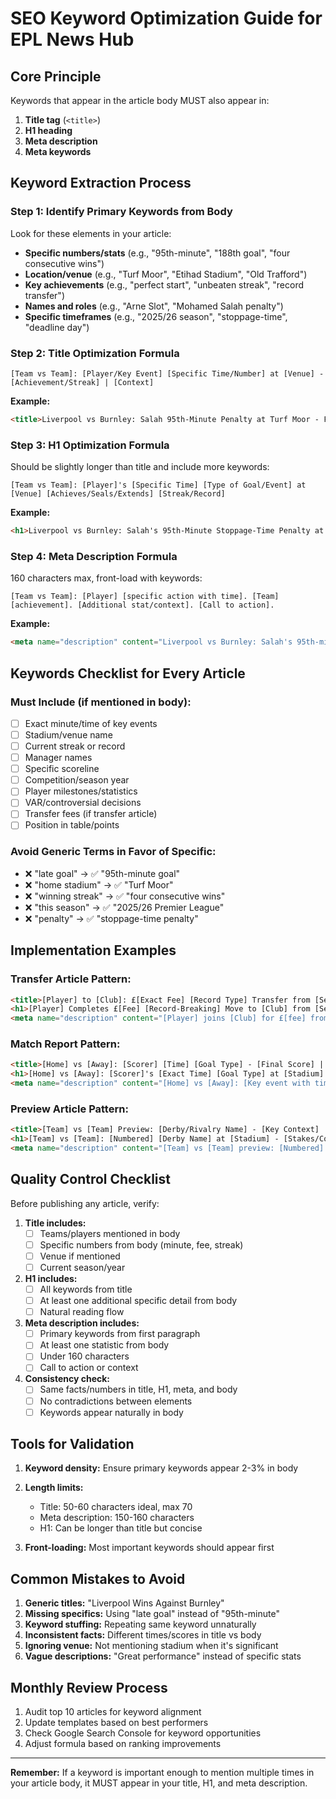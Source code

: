 # SEO Keyword Optimization Guide for EPL News Hub

## Core Principle
Keywords that appear in the article body MUST also appear in:
1. **Title tag** (`<title>`)
2. **H1 heading** 
3. **Meta description**
4. **Meta keywords**

## Keyword Extraction Process

### Step 1: Identify Primary Keywords from Body
Look for these elements in your article:
- **Specific numbers/stats** (e.g., "95th-minute", "188th goal", "four consecutive wins")
- **Location/venue** (e.g., "Turf Moor", "Etihad Stadium", "Old Trafford")
- **Key achievements** (e.g., "perfect start", "unbeaten streak", "record transfer")
- **Names and roles** (e.g., "Arne Slot", "Mohamed Salah penalty")
- **Specific timeframes** (e.g., "2025/26 season", "stoppage-time", "deadline day")

### Step 2: Title Optimization Formula
```
[Team vs Team]: [Player/Key Event] [Specific Time/Number] at [Venue] - [Achievement/Streak] | [Context]
```

**Example:**
```html
<title>Liverpool vs Burnley: Salah 95th-Minute Penalty at Turf Moor - Four Consecutive Wins | Match Report 2025/26</title>
```

### Step 3: H1 Optimization Formula
Should be slightly longer than title and include more keywords:
```
[Team vs Team]: [Player]'s [Specific Time] [Type of Goal/Event] at [Venue] [Achieves/Seals/Extends] [Streak/Record]
```

**Example:**
```html
<h1>Liverpool vs Burnley: Salah's 95th-Minute Stoppage-Time Penalty at Turf Moor Seals Four Consecutive Wins</h1>
```

### Step 4: Meta Description Formula
160 characters max, front-load with keywords:
```
[Team vs Team]: [Player] [specific action with time]. [Team] [achievement]. [Additional stat/context]. [Call to action].
```

**Example:**
```html
<meta name="description" content="Liverpool vs Burnley: Salah's 95th-minute stoppage-time penalty at Turf Moor seals 1-0 win. Reds maintain perfect start with four consecutive wins. Match report & analysis.">
```

## Keywords Checklist for Every Article

### Must Include (if mentioned in body):
- [ ] Exact minute/time of key events
- [ ] Stadium/venue name
- [ ] Current streak or record
- [ ] Manager names
- [ ] Specific scoreline
- [ ] Competition/season year
- [ ] Player milestones/statistics
- [ ] VAR/controversial decisions
- [ ] Transfer fees (if transfer article)
- [ ] Position in table/points

### Avoid Generic Terms in Favor of Specific:
- ❌ "late goal" → ✅ "95th-minute goal"
- ❌ "home stadium" → ✅ "Turf Moor"
- ❌ "winning streak" → ✅ "four consecutive wins"
- ❌ "this season" → ✅ "2025/26 Premier League"
- ❌ "penalty" → ✅ "stoppage-time penalty"

## Implementation Examples

### Transfer Article Pattern:
```html
<title>[Player] to [Club]: £[Exact Fee] [Record Type] Transfer from [Selling Club] - [Contract Details] | EPL Transfer News</title>
<h1>[Player] Completes £[Fee] [Record-Breaking] Move to [Club] from [Selling Club] on [Contract Length] Deal Worth £[Wages]/week</h1>
<meta name="description" content="[Player] joins [Club] for £[fee] from [Selling Club]. [Record context]. [Contract length] deal worth £[wages]/week. [Additional context].">
```

### Match Report Pattern:
```html
<title>[Home] vs [Away]: [Scorer] [Time] [Goal Type] - [Final Score] | [Context/Streak]</title>
<h1>[Home] vs [Away]: [Scorer]'s [Exact Time] [Goal Type] at [Stadium] [Result Impact]</h1>
<meta name="description" content="[Home] vs [Away]: [Key event with time]. [Score]. [Team achievement/position]. [Secondary stat].">
```

### Preview Article Pattern:
```html
<title>[Team] vs [Team] Preview: [Derby/Rivalry Name] - [Key Context] | [Date]</title>
<h1>[Team] vs [Team]: [Numbered] [Derby Name] at [Stadium] - [Stakes/Context] Preview</h1>
<meta name="description" content="[Team] vs [Team] preview: [Numbered] [Derby name] at [Stadium]. [Team form]. [Key player/injury news]. [Stakes].">
```

## Quality Control Checklist

Before publishing any article, verify:

1. **Title includes:**
   - [ ] Teams/players mentioned in body
   - [ ] Specific numbers from body (minute, fee, streak)
   - [ ] Venue if mentioned
   - [ ] Current season/year

2. **H1 includes:**
   - [ ] All keywords from title
   - [ ] At least one additional specific detail from body
   - [ ] Natural reading flow

3. **Meta description includes:**
   - [ ] Primary keywords from first paragraph
   - [ ] At least one statistic from body
   - [ ] Under 160 characters
   - [ ] Call to action or context

4. **Consistency check:**
   - [ ] Same facts/numbers in title, H1, meta, and body
   - [ ] No contradictions between elements
   - [ ] Keywords appear naturally in body

## Tools for Validation

1. **Keyword density:** Ensure primary keywords appear 2-3% in body
2. **Length limits:**
   - Title: 50-60 characters ideal, max 70
   - Meta description: 150-160 characters
   - H1: Can be longer than title but concise

3. **Front-loading:** Most important keywords should appear first

## Common Mistakes to Avoid

1. **Generic titles:** "Liverpool Wins Against Burnley"
2. **Missing specifics:** Using "late goal" instead of "95th-minute"
3. **Keyword stuffing:** Repeating same keyword unnaturally
4. **Inconsistent facts:** Different times/scores in title vs body
5. **Ignoring venue:** Not mentioning stadium when it's significant
6. **Vague descriptions:** "Great performance" instead of specific stats

## Monthly Review Process

1. Audit top 10 articles for keyword alignment
2. Update templates based on best performers
3. Check Google Search Console for keyword opportunities
4. Adjust formula based on ranking improvements

---

**Remember:** If a keyword is important enough to mention multiple times in your article body, it MUST appear in your title, H1, and meta description.